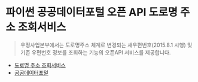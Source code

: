 # 파이썬 공공데이터포털 오픈 API 도로명 주소 조회서비스

> 우정사업본부에서는 도로명주소 체계로 변경되는 새우편번호(2015.8.1 시행) 및 기존 우편번호 정보를 조회하는 기능의 오픈API 서비스를 제공합니다.

- [도로명 주소 조회서비스](https://data.go.kr/data/15000124/openapi.do)
- [공공데이터포털](https://data.go.kr/index.do)
